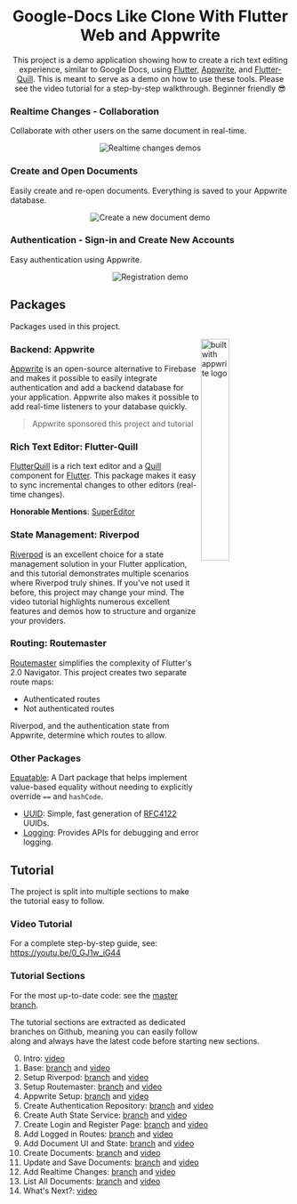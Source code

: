 <h1 align="center">Google-Docs Like Clone With Flutter Web and Appwrite</h1>

<p align="center">  
This project is a demo application showing how to create a rich text editing experience, similar to Google Docs, using <a href="https://flutter.dev/">Flutter</a>, <a href="https://appwrite.io/">Appwrite</a>, and <a href="https://pub.dev/packages/flutter_quill">Flutter-Quill</a>. This is meant to serve as a demo on how to use these tools. Please see the video tutorial for a step-by-step walkthrough. Beginner friendly 😎
</br>

### Realtime Changes - Collaboration
Collaborate with other users on the same document in real-time.

<p align="center">
<img alt="Realtime changes demos" src="https://user-images.githubusercontent.com/13705472/162619976-6896a508-10b0-444f-84ac-894ada48e18a.gif" />
</p>

### Create and Open Documents
Easily create and re-open documents. Everything is saved to your Appwrite database.

<p align="center">
<img alt="Create a new document demo" src="https://user-images.githubusercontent.com/13705472/162619991-f6742a46-e1ec-46d8-8701-6922398248ca.gif" />
</p>

### Authentication - Sign-in and Create New Accounts
Easy authentication using Appwrite.

<p align="center">
<img alt="Registration demo" src="https://user-images.githubusercontent.com/13705472/162620014-ee411a9f-9f1c-419a-b846-5bbb876701bd.gif" />
</p>


## Packages
Packages used in this project.

<img alt="built with appwrite logo"  src="https://user-images.githubusercontent.com/13705472/162620390-34dbbcab-b9c2-44b9-966e-adf6d7a63933.svg" align="right" width="32%"/>

### Backend: Appwrite
[Appwrite](https://appwrite.io/) is an open-source alternative to Firebase and makes it possible to easily integrate authentication and add a backend database for your application. Appwrite also makes it possible to add real-time listeners to your database quickly.

> Appwrite sponsored this project and tutorial

### Rich Text Editor: Flutter-Quill
[FlutterQuill](https://pub.dev/packages/flutter_quill) is a rich text editor and a [Quill](https://quilljs.com/docs/formats) component for [Flutter](https://github.com/flutter/flutter). This package makes it easy to sync incremental changes to other editors (real-time changes).

**Honorable Mentions**: [SuperEditor](https://superlist.com/SuperEditor/)

### State Management: Riverpod
[Riverpod](https://riverpod.dev/) is an excellent choice for a state management solution in your Flutter application, and this tutorial demonstrates multiple scenarios where Riverpod truly shines. If you've not used it before, this project may change your mind. The video tutorial highlights numerous excellent features and demos how to structure and organize your providers.

### Routing: Routemaster
[Routemaster](https://pub.dev/packages/routemaster) simplifies the complexity of Flutter's 2.0 Navigator. This project creates two separate route maps:
- Authenticated routes
- Not authenticated routes

Riverpod, and the authentication state from Appwrite, determine which routes to allow.

### Other Packages
[Equatable](https://pub.dev/packages/equatable): A Dart package that helps implement value-based equality without needing to explicitly override `==` and `hashCode`.
- [UUID](https://pub.dev/packages/uuid): Simple, fast generation of [RFC4122](https://www.ietf.org/rfc/rfc4122.txt) UUIDs.
- [Logging](https://pub.dev/packages/logging): Provides APIs for debugging and error logging.

## Tutorial
The project is split into multiple sections to make the tutorial easy to follow.

### Video Tutorial
For a complete step-by-step guide, see: https://youtu.be/0_GJ1w_iG44

### Tutorial Sections
For the most up-to-date code: see the [master branch](https://github.com/funwithflutter/google-docs-clone-flutter/tree/master).

The tutorial sections are extracted as dedicated branches on Github, meaning you can easily follow along and always have the latest code before starting new sections.

0. Intro: [video](https://www.youtube.com/watch?v=0_GJ1w_iG44&t=0s)
1. Base: [branch](https://github.com/funwithflutter/google-docs-clone-flutter/tree/01-base) and [video](https://www.youtube.com/watch?v=0_GJ1w_iG44&t=239s)
2. Setup Riverpod: [branch](https://github.com/funwithflutter/google-docs-clone-flutter/tree/02-setup_riverpod) and [video](https://www.youtube.com/watch?v=0_GJ1w_iG44&t=308s)
3. Setup Routemaster: [branch](https://github.com/funwithflutter/google-docs-clone-flutter/tree/03-setup_routemaster) and [video](https://www.youtube.com/watch?v=0_GJ1w_iG44&t=398s)
4. Appwrite Setup: [branch](https://github.com/funwithflutter/google-docs-clone-flutter/tree/04-appwrite_setup) and [video](https://www.youtube.com/watch?v=0_GJ1w_iG44&t=697s)
5. Create Authentication Repository: [branch](https://github.com/funwithflutter/google-docs-clone-flutter/tree/05-auth_repository) and [video](https://www.youtube.com/watch?v=0_GJ1w_iG44&t=1039s)
6. Create Auth State Service: [branch](https://github.com/funwithflutter/google-docs-clone-flutter/tree/06-auth_state_service) and [video](https://www.youtube.com/watch?v=0_GJ1w_iG44&t=1473s)
7. Create Login and Register Page: [branch](https://github.com/funwithflutter/google-docs-clone-flutter/tree/07-login_and_register_page) and [video](https://www.youtube.com/watch?v=0_GJ1w_iG44&t=2099s)
8. Add Logged in Routes: [branch](https://github.com/funwithflutter/google-docs-clone-flutter/tree/08-add_logged_in_routes) and [video](https://www.youtube.com/watch?v=0_GJ1w_iG44&t=2702s)
9. Add Document UI and State: [branch](https://github.com/funwithflutter/google-docs-clone-flutter/tree/09-add_document_ui_and_state) and [video](https://www.youtube.com/watch?v=0_GJ1w_iG44&t=3118s)
10. Create Documents: [branch](https://github.com/funwithflutter/google-docs-clone-flutter/tree/10-create_documents) and [video](https://www.youtube.com/watch?v=0_GJ1w_iG44&t=4067s)
11. Update and Save Documents: [branch](https://github.com/funwithflutter/google-docs-clone-flutter/tree/11-update_and_save_documents) and [video](https://www.youtube.com/watch?v=0_GJ1w_iG44&t=4695s)
12. Add Realtime Changes: [branch](https://github.com/funwithflutter/google-docs-clone-flutter/tree/12-realtime_changes) and [video](https://www.youtube.com/watch?v=0_GJ1w_iG44&t=5722s)
13. List All Documents: [branch](https://github.com/funwithflutter/google-docs-clone-flutter/tree/13-list_all_documents) and [video](https://www.youtube.com/watch?v=0_GJ1w_iG44&t=6525s)
14. What's Next?: [video](https://www.youtube.com/watch?v=0_GJ1w_iG44&t=7011s)
